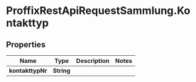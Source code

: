 # ProffixRestApiRequestSammlung.Kontakttyp

## Properties
Name | Type | Description | Notes
------------ | ------------- | ------------- | -------------
**kontakttypNr** | **String** |  | 


